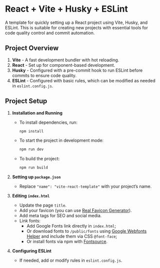 # React + Vite + Husky + ESLint

A template for quickly setting up a React project using Vite, Husky, and ESLint. This is suitable for creating new projects with essential tools for code quality control and commit automation.

## Project Overview

1. **Vite** - A fast development bundler with hot reloading.
2. **React** - Set up for component-based development.
3. **Husky** - Configured with a pre-commit hook to run ESLint before commits to ensure code quality.
4. **ESLint** - Configured with basic rules, which can be modified as needed in `eslint.config.js`.

## Project Setup

1. **Installation and Running**

   - To install dependencies, run:
     ```bash
     npm install
     ```
   - To start the project in development mode:
     ```bash
     npm run dev
     ```
   - To build the project:
     ```bash
     npm run build
     ```

2. **Setting up `package.json`**

   - Replace `"name": "vite-react-template"` with your project’s name.

3. **Editing `index.html`**

   - Update the page `title`.
   - Add your favicon (you can use [Real Favicon Generator](https://realfavicongenerator.net/)).
   - Add meta tags for SEO and social media.
   - Link fonts:
     - Add Google Fonts link directly in `index.html`;
     - Or download fonts to `/public/fonts` using [Google Webfonts Helper](https://gwfh.mranftl.com/fonts/roboto?subsets=latin) and include them via CSS `@font-face`;
     - Or install fonts via npm with [Fontsource](https://fontsource.org/).

4. **Configuring ESLint**
   - If needed, add or modify rules in `eslint.config.js`.
